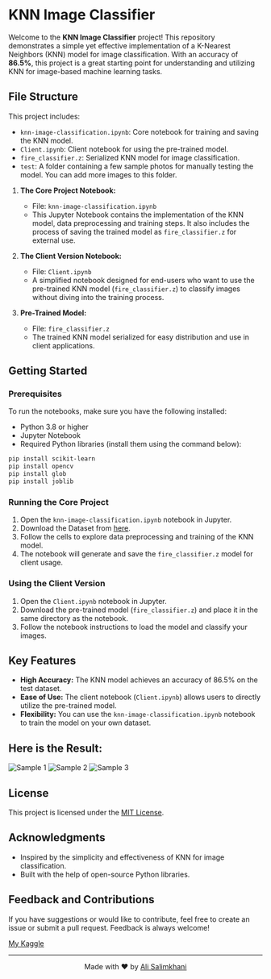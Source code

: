 # KNN Image Classifier

Welcome to the **KNN Image Classifier** project! This repository demonstrates a simple yet effective implementation of a K-Nearest Neighbors (KNN) model for image classification. With an accuracy of **86.5%**, this project is a great starting point for understanding and utilizing KNN for image-based machine learning tasks.

## File Structure
This project includes:
- `knn-image-classification.ipynb`: Core notebook for training and saving the KNN model.
- `Client.ipynb`: Client notebook for using the pre-trained model.
- `fire_classifier.z`: Serialized KNN model for image classification.
- `test`: A folder containing a few sample photos for manually testing the model. You can add more images to this folder.
  

1. **The Core Project Notebook:**
   - File: `knn-image-classification.ipynb`
   - This Jupyter Notebook contains the implementation of the KNN model, data preprocessing and training steps. It also includes the process of saving the trained model as `fire_classifier.z` for external use.

2. **The Client Version Notebook:**
   - File: `Client.ipynb`
   - A simplified notebook designed for end-users who want to use the pre-trained KNN model (`fire_classifier.z`) to classify images without diving into the training process.

3. **Pre-Trained Model:**
   - File: `fire_classifier.z`
   - The trained KNN model serialized for easy distribution and use in client applications.

## Getting Started

### Prerequisites
To run the notebooks, make sure you have the following installed:

- Python 3.8 or higher
- Jupyter Notebook
- Required Python libraries (install them using the command below):

```bash
pip install scikit-learn
pip install opencv
pip install glob
pip install joblib
```

### Running the Core Project
1. Open the `knn-image-classification.ipynb` notebook in Jupyter.
2. Download the Dataset from [here](https://www.kaggle.com/datasets/phylake1337/fire-dataset).
3. Follow the cells to explore data preprocessing and training of the KNN model.
4. The notebook will generate and save the `fire_classifier.z` model for client usage.

### Using the Client Version
1. Open the `Client.ipynb` notebook in Jupyter.
2. Download the pre-trained model (`fire_classifier.z`) and place it in the same directory as the notebook.
3. Follow the notebook instructions to load the model and classify your images.

## Key Features
- **High Accuracy:** The KNN model achieves an accuracy of 86.5% on the test dataset.
- **Ease of Use:** The client notebook (`Client.ipynb`) allows users to directly utilize the pre-trained model.
- **Flexibility:** You can use the `knn-image-classification.ipynb` notebook to train the model on your own dataset.

## Here is the Result:
![Sample 1](https://github.com/user-attachments/assets/92972445-a6e7-4644-8f02-a6a348d222cf)
![Sample 2](https://github.com/user-attachments/assets/502132f0-32e7-4770-9875-faeec9475caa)
![Sample 3](https://github.com/user-attachments/assets/3a1b8265-a802-4cc0-9d09-b0449b900240)



## License
This project is licensed under the [MIT License](LICENSE).

## Acknowledgments
- Inspired by the simplicity and effectiveness of KNN for image classification.
- Built with the help of open-source Python libraries.

## Feedback and Contributions
If you have suggestions or would like to contribute, feel free to create an issue or submit a pull request. Feedback is always welcome!

[My Kaggle](https://www.kaggle.com/alisalimkhani)

---
<p align="center">
  Made with ❤️ by <a href="https://github.com/AliSalimkhani">Ali Salimkhani</a>
</p>
